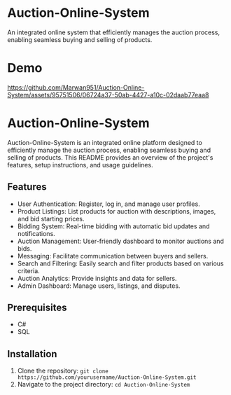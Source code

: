 # Auction-Online-System
An integrated online system that efficiently manages the auction process, enabling seamless buying and selling of products.

# Demo
https://github.com/Marwan951/Auction-Online-System/assets/95751506/06724a37-50ab-4427-a10c-02daab77eaa8

# Auction-Online-System

Auction-Online-System is an integrated online platform designed to efficiently manage the auction process, enabling seamless buying and selling of products. This README provides an overview of the project's features, setup instructions, and usage guidelines.

## Features

- User Authentication: Register, log in, and manage user profiles.
- Product Listings: List products for auction with descriptions, images, and bid starting prices.
- Bidding System: Real-time bidding with automatic bid updates and notifications.
- Auction Management: User-friendly dashboard to monitor auctions and bids.
- Messaging: Facilitate communication between buyers and sellers.
- Search and Filtering: Easily search and filter products based on various criteria.
- Auction Analytics: Provide insights and data for sellers.
- Admin Dashboard: Manage users, listings, and disputes.

## Prerequisites

- C#
- SQL

## Installation

1. Clone the repository: `git clone https://github.com/yourusername/Auction-Online-System.git`
2. Navigate to the project directory: `cd Auction-Online-System`

 
